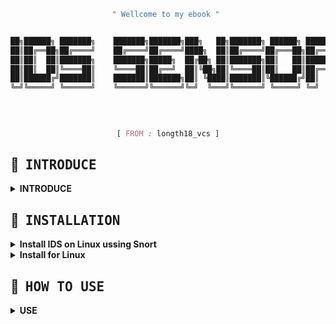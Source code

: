 
<div align="center">

```ocaml
" Wellcome to my ebook " 
```

```css

██╗██████╗ ███████╗    ███████╗███████╗███╗   ██╗███████╗ ██████╗ ██████╗ ███████╗
██║██╔══██╗██╔════╝    ██╔════╝██╔════╝████╗  ██║██╔════╝██╔═══██╗██╔══██╗██╔════╝
██║██║  ██║███████╗    ███████╗█████╗  ██╔██╗ ██║███████╗██║   ██║██████╔╝███████╗
██║██║  ██║╚════██║    ╚════██║██╔══╝  ██║╚██╗██║╚════██║██║   ██║██╔══██╗╚════██║
██║██████╔╝███████║    ███████║███████╗██║ ╚████║███████║╚██████╔╝██║  ██║███████║
╚═╝╚═════╝ ╚══════╝    ╚══════╝╚══════╝╚═╝  ╚═══╝╚══════╝ ╚═════╝ ╚═╝  ╚═╝╚══════╝
                                                                                  

                                                                          
                                                                          
[ FROM : longth18_vcs ]
```

</div>



## :fallen_leaf: ‎ <samp>INTRODUCE</samp>

<details>
<summary><b>INTRODUCE</b></summary>
  
* An Intrusion Detection System (IDS) is a system that monitors network traffic for suspicious activity and issues alerts when such activity is discovered. It is a software application that scans a network or a system for the harmful activity or policy breaching. Any malicious venture or violation is normally reported either to an administrator or collected centrally using a security information and event management (SIEM) system. A SIEM system integrates outputs from multiple sources and uses alarm filtering techniques to differentiate malicious activity from false alarms.

* Although intrusion detection systems monitor networks for potentially malicious activity, they are also disposed to false alarms. Hence, organizations need to fine-tune their IDS products when they first install them. It means properly setting up the intrusion detection systems to recognize what normal traffic on the network looks like as compared to malicious activity.

* Intrusion prevention systems also monitor network packets inbound the system to check the malicious activities involved in it and at once send the warning notifications.

* Classification of Intrusion Detection System:
IDS are classified into 5 types:

* Network Intrusion Detection System (NIDS):
Network intrusion detection systems (NIDS) are set up at a planned point within the network to examine traffic from all devices on the network. It performs an observation of passing traffic on the entire subnet and matches the traffic that is passed on the subnets to the collection of known attacks. Once an attack is identified or abnormal behavior is observed, the alert can be sent to the administrator. An example of a NIDS is installing it on the subnet where firewalls are located in order to see if someone is trying to crack the firewall.
* Host Intrusion Detection System (HIDS):
Host intrusion detection systems (HIDS) run on independent hosts or devices on the network. A HIDS monitors the incoming and outgoing packets from the device only and will alert the administrator if suspicious or malicious activity is detected. It takes a snapshot of existing system files and compares it with the previous snapshot. If the analytical system files were edited or deleted, an alert is sent to the administrator to investigate. An example of HIDS usage can be seen on mission-critical machines, which are not expected to change their layout.
* Protocol-based Intrusion Detection System (PIDS):
Protocol-based intrusion detection system (PIDS) comprises a system or agent that would consistently resides at the front end of a server, controlling and interpreting the protocol between a user/device and the server. It is trying to secure the web server by regularly monitoring the HTTPS protocol stream and accept the related HTTP protocol. As HTTPS is un-encrypted and before instantly entering its web presentation layer then this system would need to reside in this interface, between to use the HTTPS.
* Application Protocol-based Intrusion Detection System (APIDS):
Application Protocol-based Intrusion Detection System (APIDS) is a system or agent that generally resides within a group of servers. It identifies the intrusions by monitoring and interpreting the communication on application-specific protocols. For example, this would monitor the SQL protocol explicit to the middleware as it transacts with the database in the web server.
* Hybrid Intrusion Detection System :
Hybrid intrusion detection system is made by the combination of two or more approaches of the intrusion detection system. In the hybrid intrusion detection system, host agent or system data is combined with network information to develop a complete view of the network system. Hybrid intrusion detection system is more effective in comparison to the other intrusion detection system. Prelude is an example of Hybrid IDS.
Detection Method of IDS:

* Signature-based Method:
Signature-based IDS detects the attacks on the basis of the specific patterns such as number of bytes or number of 1’s or number of 0’s in the network traffic. It also detects on the basis of the already known malicious instruction sequence that is used by the malware. The detected patterns in the IDS are known as signatures.
Signature-based IDS can easily detect the attacks whose pattern (signature) already exists in system but it is quite difficult to detect the new malware attacks as their pattern (signature) is not known.

* Anomaly-based Method:
Anomaly-based IDS was introduced to detect unknown malware attacks as new malware are developed rapidly. In anomaly-based IDS there is use of machine learning to create a trustful activity model and anything coming is compared with that model and it is declared suspicious if it is not found in model. Machine learning-based method has a better-generalized property in comparison to signature-based IDS as these models can be trained according to the applications and hardware configurations.
Comparison of IDS with Firewalls:
IDS and firewall both are related to network security but an IDS differs from a firewall as a firewall looks outwardly for intrusions in order to stop them from happening. Firewalls restrict access between networks to prevent intrusion and if an attack is from inside the network it doesn’t signal. An IDS describes a suspected intrusion once it has happened and then signals an alarm.
  
</details>


  ## :blossom: ‎ <samp> INSTALLATION </samp>
<details>
<summary><b>Install IDS on Linux ussing Snort </b></summary>
<summary><b>What is snort </b></summary> 
SNORT is a network based intrusion detection system which is written in C programming language. It was developed in 1998 by Martin Roesch. Now it is developed by Cisco. It is free open-source software. It can also be used as a packet sniffer to monitor the system in real time. The network admin can use it to watch all the incoming packets and find the ones which are dangerous to the system. It is based on library packet capture tool. The rules are fairly easy to create and implement and it can be deployed in any kind of operating system and any kind of network environment. The main reason of the popularity of this IDS over others is that it is a free-to-use software and also open source because of which any user can be able to use it as the way he wants. 
Features: 

+ Real-time traffic monitor
+ Packet logging
+ Analysis of protocol
+ Content matching
+ OS fingerprinting
+ Can be installed in any network environment.
+ Creates logs
+ Open Source
+ Rules are easy to implement
</details>
<details>
<summary><b>Install for Linux </b></summary>
  
* You must enable the Linux WSL feature to use the tool
</details>

</details>

## :herb: ‎ <samp>HOW TO USE</samp>
<details>
<summary><b>USE</b></summary>

* very simple you just need to run the tool with python3
* Enter the time you want to change your IP (/s)
* Enter the number of IPs you need to change
  </details>


